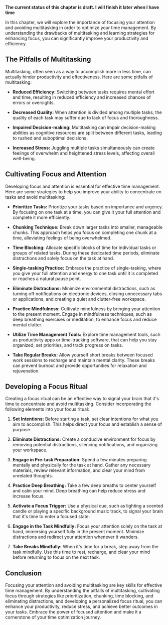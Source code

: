 **The current status of this chapter is draft. I will finish it later when I have time**

In this chapter, we will explore the importance of focusing your attention and avoiding multitasking in order to optimize your time management. By understanding the drawbacks of multitasking and learning strategies for enhancing focus, you can significantly improve your productivity and efficiency.

The Pitfalls of Multitasking
----------------------------

Multitasking, often seen as a way to accomplish more in less time, can actually hinder productivity and effectiveness. Here are some pitfalls of multitasking:

* **Reduced Efficiency:** Switching between tasks requires mental effort and time, resulting in reduced efficiency and increased chances of errors or oversights.

* **Decreased Quality:** When attention is divided among multiple tasks, the quality of each task may suffer due to lack of focus and thoroughness.

* **Impaired Decision-making:** Multitasking can impair decision-making abilities as cognitive resources are split between different tasks, leading to rushed and suboptimal decisions.

* **Increased Stress:** Juggling multiple tasks simultaneously can create feelings of overwhelm and heightened stress levels, affecting overall well-being.

Cultivating Focus and Attention
-------------------------------

Developing focus and attention is essential for effective time management. Here are some strategies to help you improve your ability to concentrate on tasks and avoid multitasking:

* **Prioritize Tasks:** Prioritize your tasks based on importance and urgency. By focusing on one task at a time, you can give it your full attention and complete it more efficiently.

* **Chunking Technique:** Break down larger tasks into smaller, manageable chunks. This approach helps you focus on completing one chunk at a time, alleviating feelings of being overwhelmed.

* **Time Blocking:** Allocate specific blocks of time for individual tasks or groups of related tasks. During these dedicated time periods, eliminate distractions and solely focus on the task at hand.

* **Single-tasking Practice:** Embrace the practice of single-tasking, where you give your full attention and energy to one task until it is completed or reaches a natural pause point.

* **Eliminate Distractions:** Minimize environmental distractions, such as turning off notifications on electronic devices, closing unnecessary tabs or applications, and creating a quiet and clutter-free workspace.

* **Practice Mindfulness:** Cultivate mindfulness by bringing your attention to the present moment. Engage in mindfulness techniques, such as deep breathing exercises or meditation, to enhance focus and reduce mental clutter.

* **Utilize Time Management Tools:** Explore time management tools, such as productivity apps or time-tracking software, that can help you stay organized, set priorities, and track progress on tasks.

* **Take Regular Breaks:** Allow yourself short breaks between focused work sessions to recharge and maintain mental clarity. These breaks can prevent burnout and provide opportunities for relaxation and rejuvenation.

Developing a Focus Ritual
-------------------------

Creating a focus ritual can be an effective way to signal your brain that it's time to concentrate and avoid multitasking. Consider incorporating the following elements into your focus ritual:

1. **Set Intentions:** Before starting a task, set clear intentions for what you aim to accomplish. This helps direct your focus and establish a sense of purpose.

2. **Eliminate Distractions:** Create a conducive environment for focus by removing potential distractions, silencing notifications, and organizing your workspace.

3. **Engage in Pre-task Preparation:** Spend a few minutes preparing mentally and physically for the task at hand. Gather any necessary materials, review relevant information, and clear your mind from unrelated thoughts.

4. **Practice Deep Breathing:** Take a few deep breaths to center yourself and calm your mind. Deep breathing can help reduce stress and increase focus.

5. **Activate a Focus Trigger:** Use a physical cue, such as lighting a scented candle or playing a specific background music track, to signal your brain that it's time to enter a focused state.

6. **Engage in the Task Mindfully:** Focus your attention solely on the task at hand, immersing yourself fully in the present moment. Minimize distractions and redirect your attention whenever it wanders.

7. **Take Breaks Mindfully:** When it's time for a break, step away from the task mindfully. Use this time to rest, recharge, and clear your mind before returning to focus on the next task.

Conclusion
----------

Focusing your attention and avoiding multitasking are key skills for effective time management. By understanding the pitfalls of multitasking, cultivating focus through strategies like prioritization, chunking, time blocking, and eliminating distractions, and developing a personalized focus ritual, you can enhance your productivity, reduce stress, and achieve better outcomes in your tasks. Embrace the power of focused attention and make it a cornerstone of your time optimization journey.
